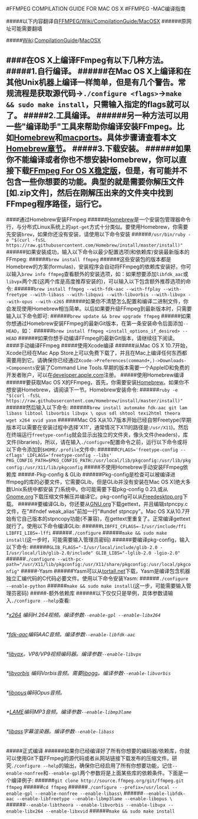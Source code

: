 #FFMPEG COMPILATION GUIDE FOR MAC OS X
#FFMPEG -MAC编译指南

#####以下内容翻译自[FFMPEG/Wiki/CompilationGuide/MacOSX](htts://trac.ffmpeg.org/CompilationGuide/MacOSX)
######原网址可能需要翻墙

#####[Wiki](https://trac.ffmpeg.org/wiki):[CompilationGuide](https://trac.ffmpeg.org/wiki/CompilationGuide)/[MacOSX](https://trac.ffmpeg.org/wiki/CompilationGuide/MacOSX)

####在OS X上编译FFmpeg有以下几种方法。
#####1.自行编译。
######在Mac OS X上编译和在其他Unix机器上编译一样简单，但是有几个警告。常规流程是获取源代码->`./configure <flags>`->`make && sudo make install`，只需输入指定的flags就可以了。
#####2.工具编译。
######另一种方法可以用一些"编译助手"工具来帮助你编译安装FFmpeg。比如[Homebrew](http://brew.sh/)和[macports](https://www.macports.org/)。具体步骤请查看本文[Homebrew章节](https://github.com/Kito0615/Translations/blob/master/CompilationGuideForMacOS.md#通过homebrew安装ffmpeg)。
#####3.下载安装。
######如果你不能编译或者你也不想安装Homebrew，你可以直接下载[FFmpeg For OS X稳定版](https://ffmpeg.org/download.html)，但是，有可能并不包含一些你想要的功能。典型的就是需要你解压文件[如.zip文件]，然后在刚解压出来的文件夹中找到FFmpeg程序路径，运行它。
--
####通过Homebrew安装FFmpeg
######[Homebrew](http://brew.sh/)是一个安装包管理器命令行，与分布式Linux系统上的`apt-get`方式十分类似。要使用Homebrew，你需要先安装`brew`，如果你还没有安装，请使用以下命令安装
######`/usr/bin/ruby -e "$(curl -fsSL https://raw.githubusercontent.com/Homebrew/install/master/install)"`
######如果安装成功，输入以下命令以最少配置选项(和依赖库)安装最新版本的FFmpeg:
######`brew install ffmpeg`
######这些安装包的版本都是Homebrew的方案(formulas)，安装程序会自动将FFmpeg的依赖库安装好。你可以输入`brew info ffmpeg`查看额外的安装选项，如：如果想要添加`libfdk_aac`或`libvpx`两个库(这两个库是高度推荐安装的)，可以输入以下包含额外推荐选项的命令:
######`brew install ffmpeg --with-fdk-aac --with-ffplay --with-freetype --with-libass --with-libquvi --with-libvorbis --with-libvpx --with-opus --with-x265`
######如果你不清楚怎么配置和编译二进制文件，你会发现使用Homebrew相当简单。以后如果要升级FFmpeg到最新版本时，只需要输入以下命令即可:
######`brew update && brew upgrade ffmpeg`
######如果你想通过Homebrew安装FFmpeg的最新Git版本，在第一条安装命令后面添加`--HEAD`，如：
######`brew install ffmpeg <install_options_if_desired> --HEAD`
######如果你想手动编译FFmpeg的最新Git版本，请继续往下阅读。
####手动编译FFmpeg
#####使用Xcode编译
######从Mac OS X 10.7开始，Xcode已经在Mac App Store上可以免费下载了，并且在Mac上编译任何东西都需要用到它。请确保你已经通过`Xcode->Preferences(command+,)->Downloads->Components`安装了Command Line Tools.早期的版本需要一个AppleID和免费的开发者账户，可以在[developer.apple.com](https://developer.apple.com/)注册。
#####使用Homebrew编译
######要获取Mac OS X的FFmpeg，首先，你需要安装[Homebrew](http://brew.sh)。如果你不想安装Homebrew，请阅读下一节。Homebrew安装命令:
######`ruby -e "$(curl -fsSL https://raw.githubusercontent.com/Homebrew/install/master/install)"`
######然后输入以下命令:
######`brew install automake fdk-aac git lam libass libtool libvorbis libvpx \ opus sdl shtool texi2html theora wget x264 xvid yasm`
######Mac OS X从10.7版本开始已经自带Freetype(早期版本可以需要在安装过程中选择'X11'，通常情况下X11的路径是:`/usr/X11`)。然后在终端运行`freetype-config`就会显示出独立的文件夹，像头文件(headers)，库文件(libraries)，所以，请在输入`./configure`配置命令之前，运行以下命令或将以下命令添加到`$HOME/.profile`文件中:
######`CFLAGS='freetype-config --cflags' LDFLAGS='freetype-config --libs' PKG_CONFIG_PATH=$PKG_CONFIG_PATH:/usr/local/lib/pkgconfig:/usr/lib/pkgconfig:/usr/X11/lib/pkgconfig`
#####不使用Homebrew手动安装FFmpeg依赖库
#####-Pkg-config & GLib
######Pkg-config是检查可以被编译进ffmpeg的库的必要文件，它需要GLib，但是GLib并没有安装在Mac OS X(绝大多数Unix系统中都安装了)系统中。你可能需要下载pkg-config 0.23,或从[Gnome.org](http://ftp.gnome.org/pub/GNOME/sources/glib/)下载压缩文件解压并编译它。pkg-config可以从[Freedesktop.org](http://pkgconfig.freedesktop.org/releases/)下载。
######要编译GLib，你还要从[GNU.org](ftp://ftp.gnu.org/gnu/gettext/)下载gettext，并且编辑stpncpy.c文件，在"#ifndef weak_alias"前加一行"#undef stpncpy"。Mac OS X从10.7开始有它自己版本的stpncopy功能(不兼容)，在gettext里重复了。正常编译gettext就行了。使用以下命令编译GLib:
######`LIBFFI_CFLAGS=-I/usr/include/ffi LIBFFI_LIBS=-lffi`
######`./configure`
######`make && sudo make install`(这一步时，可能需要输入管理员密码)
######要编译pkg-config，输入以下命令:
######`GLIB_FLAGS="-I/usr/local/include/glib-2.0 -I/usr/local/lib/glib-2.0/include" GLIB_LIBS="-lglib-2.0 -lgio-2.0"`
######`./configure --with-pc-path="/usr/X11/lib/pkgconfig:/usr/X11/share/pkgconfig:/usr/local/pkgconfig"`
#####-Yasm
######Yasm可以从[tortall.net](http://yasm.tortall.net/Download.html)下载，Yasm是编译包含机器独立汇编代码的C代码必要文件。使用以下命令安装Yasm:
######`./configure --enable-python`
######`make && sudo make install`(这一步，可能需要输入管理员密码)
#####-额外依赖库
######以下仅仅只是举例，具体参数请输入`./configure --help`查看:
######	*[x264](http://www.videolan.org/developers/x264.html) 编码H.264视频。编译参数`--enable-gpl --enable-libx264`
######	*[fdk-aac](https://sourceforge.net/projects/opencore-amr/files/fdk-aac/)编码AAC音频。编译参数`--enable-libfdk-aac`
######	*[libvpx](https://code.google.com/p/webm/downloads/list)。VP8/VP9视频编码器。编译参数`--enable-libvpx`
######	*[libvorbis](http://downloads.xiph.org/releases/vorbis/) 编码Vorbis音频。需要[libogg](http://downloads.xiph.org/releases/ogg/)。编译参数`--enable-libvorbis`
######	*[libopus](http://www.opus-codec.org/downloads/)编码Opus音频。
######	*[LAME](https://sourceforge.net/projects/lame/files/lame/)编码MP3音频。编译参数`--enable-libmp3lame`
######	*[libass](https://github.com/libass/libass)字幕渲染器。编译参数`--enable-libass`
#####正式编译
######如果你已经编译好了所有你想要的编码器/依赖库，你就可以使用Git下载FFmpeg的源代码或者从网站链接下载发布的压缩文件。研究`./configure --help`的输出，确保你已经启用了所有你想要功能，记住`--enable-nonfree`和`--enable-gpl`两个参数将是上面某些库的依赖条件。下面是一个编译例子:
######`git clone http://source.ffmpeg.org/git/ffmpeg.git ffmpeg`
######`cd ffmpeg`
######`./configure --prefix=/usr/local --enable-gpl --enable-nonfree --enable-libass\`
######`--enable-libfdk-aac --enable-libfreetype --enable-libmp3lame --enable-libopus \`
######`--enable-libtheora --enable-libvorbis --enable-libvpx --enable-libx264 --enable-libxvid`
######`make && sudo make install`


